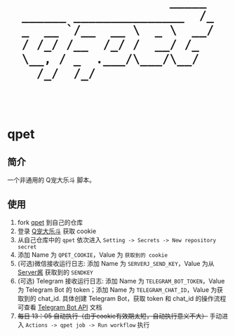<h1 align="center">
  <pre>
                    _____ 
______ _______________  /_
_  __ `/__  __ \  _ \  __/
/ /_/ /__  /_/ /  __/ /_  
\__, / _  .___/\___/\__/  
  /_/  /_/                

  </pre>
</h1>

# qpet

## 简介

一个非通用的 Q宠大乐斗 脚本。

## 使用

1. fork [qpet](https://github.com/ireflux/qpet) 到自己的仓库
2. 登录 [Q宠大乐斗](https://dld.qzapp.z.qq.com/qpet/cgi-bin/phonepk?cmd=index&channel=0) 获取 cookie
3. 从自己仓库中的 `qpet` 依次进入 `Setting -> Secrets -> New repository secret`
4. 添加 Name 为 `QPET_COOKIE`，Value 为 `获取到的 cookie`
5. (可选)微信接收运行日志: 添加 Name 为 `SERVERJ_SEND_KEY`，Value 为从 [Server酱](https://sct.ftqq.com/) 获取到的 `SENDKEY`
6. (可选) Telegram 接收运行日志: 添加 Name 为 `TELEGRAM_BOT_TOKEN`，Value 为 Telegram Bot 的 token；添加 Name 为 `TELEGRAM_CHAT_ID`，Value 为获取到的 chat_id. 具体创建 Telegram Bot，获取 token 和 chat_id 的操作流程可查看 [Telegram Bot API](https://core.telegram.org/bots/api#getting-updates) 文档
7. ~~每日 13：05 自动执行（由于cookie有效期太短，自动执行意义不大）~~ 手动进入 `Actions -> qpet job -> Run workflow` 执行

